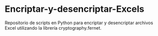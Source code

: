 # Encriptar-y-desencriptar-Excels
Repositorio de scripts en Python para encriptar y desencriptar archivos Excel utilizando la librería cryptography.fernet.
